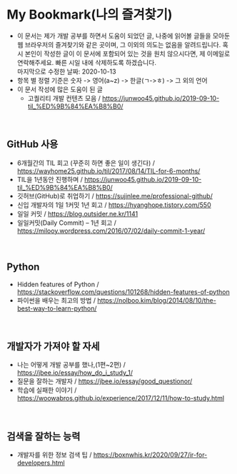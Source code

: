 # My Bookmark(나의 즐겨찾기)
* 이 문서는 제가 개발 공부를 하면서 도움이 되었던 글, 나중에 읽어볼 글들을 모아둔 웹 브라우저의 즐겨찾기와 같은 곳이며, 그 이외의 의도는 없음을 알려드립니다.
혹시 본인이 작성한 글이 이 문서에 포함되어 있는 것을 원치 않으시다면, 제 이메일로 연락해주세요. 빠른 시일 내에 삭제하도록 하겠습니다.</br>
마지막으로 수정한 날짜: 2020-10-13
* 항목 별 정렬 기준은 숫자 -> 영어(a~z) -> 한글(ㄱ->ㅎ) -> 그 외의 언어
* 이 문서 작성에 많은 도움이 된 글
  * 고퀄리티 개발 컨텐츠 모음 / https://junwoo45.github.io/2019-09-10-til_%ED%9B%84%EA%B8%B0/
</br>

## GitHub 사용
* 6개월간의 TIL 회고 (꾸준히 하면 좋은 일이 생긴다) / https://wayhome25.github.io/til/2017/08/14/TIL-for-6-months/
* TIL을 1년동안 진행하며 / https://junwoo45.github.io/2019-09-10-til_%ED%9B%84%EA%B8%B0/
* 깃허브(GitHub)로 취업하기 / https://sujinlee.me/professional-github/
* 신입 개발자의 1일 1커밋 1년 회고 / https://hyanghope.tistory.com/550
* 일일 커밋 / https://blog.outsider.ne.kr/1141
* 일일커밋(Daily Commit) – 1년 회고 / https://milooy.wordpress.com/2016/07/02/daily-commit-1-year/
</br>

## Python
* Hidden features of Python / https://stackoverflow.com/questions/101268/hidden-features-of-python
* 파이썬을 배우는 최고의 방법 / https://nolboo.kim/blog/2014/08/10/the-best-way-to-learn-python/
</br>

## 개발자가 가져야 할 자세
* 나는 어떻게 개발 공부를 했나,(1편~2편) / https://jbee.io/essay/how_do_i_study_1/
* 질문을 잘하는 개발자 / https://jbee.io/essay/good_questionor/
* 학습에 실패한 이야기 / https://woowabros.github.io/experience/2017/12/11/how-to-study.html
</br>

## 검색을 잘하는 능력
* 개발자를 위한 정보 검색 팁 / https://boxnwhis.kr/2020/09/27/ir-for-developers.html
</br>


